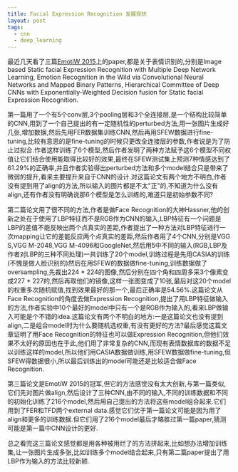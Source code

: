 ```yaml
---
title: Facial Expression Recognition 发展现状
layout: post
tags:
  - cnn
  - deep_learning
---
```


最近几天看了三篇[EmotiW 2015](https://cs.anu.edu.au/few/emotiw2015.html)上的paper,都是关于表情识别的,分别是Image based Static facial Expression Recognition with Multiple Deep Network Learning, Emotion Recognition in the Wild via Convolutional Neural Networks and Mapped Binary Patterns, Hierarchical Committee of Deep CNNs with Exponentially-Weighted Decision fusion for Static facial Expression Recognition.

第一篇用了一个有5个conv层,3个pooling层和3个全连接层,是一个结构比较简单的CNN,用到了一个自己提出的有一定随机性的perturbed方法,用一张图片生成好几张,增加数据,然后先用FER数据集训练CNN,然后再用SFEW数据进行fine-tuning,比较有意思的是fine-tuning的时候只更改全连接层的参数,作者说是为了防止过拟合.作者这样训练了6个模型,然后作者发明了两种方法赋予这6个模型不同权值让它们结合使用能取得比较好的效果,最终在SFEW测试集上预测7种情感达到了61.29%的正确率,并且作者实验得出perturbed方法和多个model结合只是带来了微弱的提升,看来主要提升来自于CNN的设计.对这篇论文有两个地方不明白,作者没有提到用了align的方法,所以输入的图片都是不太"正"的,不知道为什么没有align,还有作者没有明确说那6个模型是怎么训练的,难道只是初始参数不同?

第二篇论文用了很不同的方法,作者是做Face Recognition的大神Hassner,他的创新之处在于使用了LBP特征而不是RGB作为CNN的输入,LBP特征有一个问题是LBP的差值不能反映出两个点真实的差距,作者提出了一种方法对LBP特征进行一次mapping让它的差能反应两个点真实的差距,然后作者用了4个CNN,分别是VGG S,VGG M-2048,VGG M-4096和GoogleNet,然后用5中不同的输入(RGB,LBP及作者对LBP的三种不同处理)一共训练了20个model,训练过程是先用CASIA的训练(不愧是做人脸识别的)然后在用SFEW的数据做fine-tuning,训练数据做了oversampling,先裁出224 * 224的图像,然后分别在四个角和四周多采3个像素变成227 * 227的,然后再取他们的镜像,这样一张图变成了10张,最后对这20个model的权重多次随机赋值,找到效果最好的那一个,最后正确率是54.56%.这篇论文从Face Recognition的角度去做Expression Recognition,提出了用LBP特征做输入的方法,作者实验中10个最好的model中只有一个是RGB作为输入的,看来LBP做输入可能是个不错的idea.这篇论文有两个不明白的地方:一是这篇论文也没有提到align,二是组合model时为什么要随机选权重,有没有更好的方法?最后感觉这篇文章证明了用Face Recognition的特征也可以做Expression Recognition,但他们效果不太好的原因也在于此,他们用了非常复杂的CNN,而现有表情数据库的数据不足以训练这样的model,所以他们用CASIA数据做训练,用SFEW数据做fine-tuning,但SFEW得数据很小,所以最后训练出的model可能还是比较适合做Face Recognition.

第三篇论文是EmotiW 2015的冠军,但它的方法感觉没有太大创新,与第一篇类似,它们先对图片做align,然后设计了三种CNN,由不同的输入,不同的训练数据和不同的初始化训练了216个model,然后用自己提出的方法将这些model组合起来.它们用到了FER和TFD两个external data.感觉它们优于第一篇论文可能是因为用了align和更多的训练数据.但它们用了216个model最后才略胜过第一篇paper,猜测可能是第一篇中CNN设计的更好.

总之看完这三篇论文感觉都是用各种被用烂了的方法拼起来,比如想办法增加训练集,让一张图片生成多张,比如训练多个model结合起来,只有第二篇paper提出了用LBP作为输入的方法比较新颖.